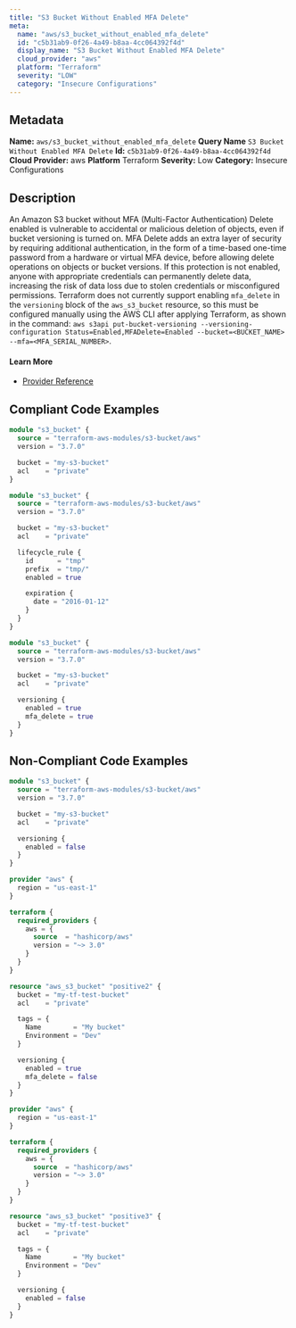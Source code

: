 ```yaml
---
title: "S3 Bucket Without Enabled MFA Delete"
meta:
  name: "aws/s3_bucket_without_enabled_mfa_delete"
  id: "c5b31ab9-0f26-4a49-b8aa-4cc064392f4d"
  display_name: "S3 Bucket Without Enabled MFA Delete"
  cloud_provider: "aws"
  platform: "Terraform"
  severity: "LOW"
  category: "Insecure Configurations"
---
```

## Metadata
**Name:** `aws/s3_bucket_without_enabled_mfa_delete`
**Query Name** `S3 Bucket Without Enabled MFA Delete`
**Id:** `c5b31ab9-0f26-4a49-b8aa-4cc064392f4d`
**Cloud Provider:** aws
**Platform** Terraform
**Severity:** Low
**Category:** Insecure Configurations
## Description
An Amazon S3 bucket without MFA (Multi-Factor Authentication) Delete enabled is vulnerable to accidental or malicious deletion of objects, even if bucket versioning is turned on. MFA Delete adds an extra layer of security by requiring additional authentication, in the form of a time-based one-time password from a hardware or virtual MFA device, before allowing delete operations on objects or bucket versions. If this protection is not enabled, anyone with appropriate credentials can permanently delete data, increasing the risk of data loss due to stolen credentials or misconfigured permissions. Terraform does not currently support enabling `mfa_delete` in the `versioning` block of the `aws_s3_bucket` resource, so this must be configured manually using the AWS CLI after applying Terraform, as shown in the command: `aws s3api put-bucket-versioning --versioning-configuration Status=Enabled,MFADelete=Enabled --bucket=<BUCKET_NAME> --mfa=<MFA_SERIAL_NUMBER>`.

#### Learn More

 - [Provider Reference](https://registry.terraform.io/providers/hashicorp/aws/latest/docs/resources/s3_bucket#mfa_delete)


## Compliant Code Examples
```terraform
module "s3_bucket" {
  source = "terraform-aws-modules/s3-bucket/aws"
  version = "3.7.0"

  bucket = "my-s3-bucket"
  acl    = "private"
}

```

```terraform
module "s3_bucket" {
  source = "terraform-aws-modules/s3-bucket/aws"
  version = "3.7.0"

  bucket = "my-s3-bucket"
  acl    = "private"

  lifecycle_rule {
    id      = "tmp"
    prefix  = "tmp/"
    enabled = true

    expiration {
      date = "2016-01-12"
    }
  }
}

```

```terraform
module "s3_bucket" {
  source = "terraform-aws-modules/s3-bucket/aws"
  version = "3.7.0"

  bucket = "my-s3-bucket"
  acl    = "private"

  versioning {
    enabled = true
    mfa_delete = true
  }
}

```
## Non-Compliant Code Examples
```terraform
module "s3_bucket" {
  source = "terraform-aws-modules/s3-bucket/aws"
  version = "3.7.0"

  bucket = "my-s3-bucket"
  acl    = "private"

  versioning {
    enabled = false
  }
}

```

```terraform
provider "aws" {
  region = "us-east-1"
}

terraform {
  required_providers {
    aws = {
      source  = "hashicorp/aws"
      version = "~> 3.0"
    }
  }
}

resource "aws_s3_bucket" "positive2" {
  bucket = "my-tf-test-bucket"
  acl    = "private"

  tags = {
    Name        = "My bucket"
    Environment = "Dev"
  }

  versioning {
    enabled = true
    mfa_delete = false
  }
}

```

```terraform
provider "aws" {
  region = "us-east-1"
}

terraform {
  required_providers {
    aws = {
      source  = "hashicorp/aws"
      version = "~> 3.0"
    }
  }
}

resource "aws_s3_bucket" "positive3" {
  bucket = "my-tf-test-bucket"
  acl    = "private"

  tags = {
    Name        = "My bucket"
    Environment = "Dev"
  }

  versioning {
    enabled = false
  }
}

```